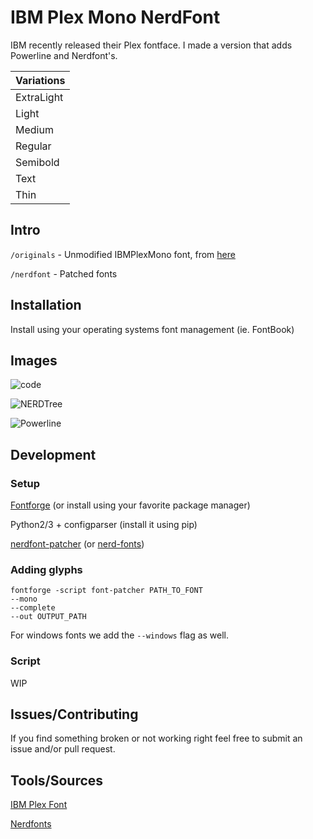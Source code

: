 # IBM Plex Mono NerdFont

IBM recently released their Plex fontface. I made a version that adds Powerline and Nerdfont's.

| Variations  
| ----------
| ExtraLight
| Light
| Medium
| Regular
| Semibold
| Text
| Thin

## Intro

`/originals` - Unmodified IBMPlexMono font, from [here](https://github.com/IBM/plex)

`/nerdfont` - Patched fonts

## Installation

Install using your operating systems font management (ie. FontBook)

## Images

![code](https://imgur.com/mivxMXb.png)

![NERDTree](https://imgur.com/E5nRbNS.png)

![Powerline](https://imgur.com/b2Jd3cs.png)

## Development

### Setup

[Fontforge](https://fontforge.github.io/en-US/) (or install using your favorite package manager)

Python2/3 + configparser (install it using pip)

[nerdfont-patcher](https://github.com/sgolovine/nerdfont-patcher) (or [nerd-fonts](https://github.com/ryanoasis/nerd-fonts))

### Adding glyphs

```
fontforge -script font-patcher PATH_TO_FONT
--mono
--complete
--out OUTPUT_PATH
```

For windows fonts we add the `--windows` flag as well.

### Script

WIP

## Issues/Contributing

If you find something broken or not working right feel free to submit an issue and/or pull request.

## Tools/Sources

[IBM Plex Font](https://github.com/IBM/plex)

[Nerdfonts](https://github.com/ryanoasis/nerd-fonts)
